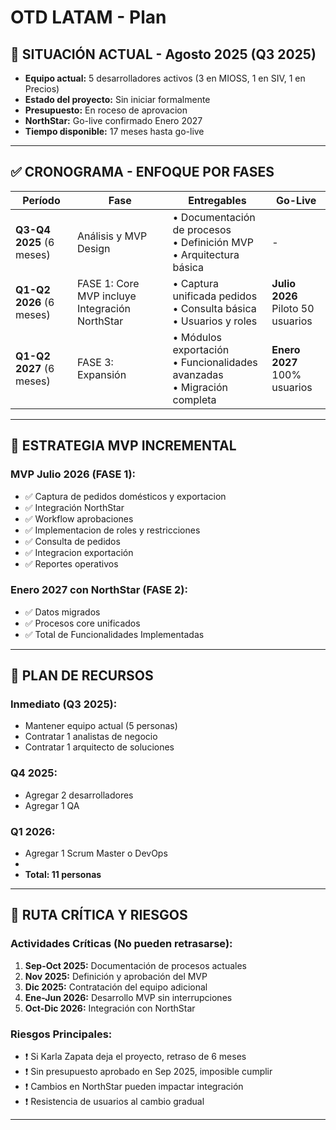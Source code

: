# OTD LATAM - Plan

## 📍 SITUACIÓN ACTUAL - Agosto 2025 (Q3 2025)

- **Equipo actual:** 5 desarrolladores activos (3 en MIOSS, 1 en SIV, 1 en Precios)
- **Estado del proyecto:** Sin iniciar formalmente
- **Presupuesto:** En roceso de aprovacion 
- **NorthStar:** Go-live confirmado Enero 2027
- **Tiempo disponible:** 17 meses hasta go-live

---


## ✅ CRONOGRAMA - ENFOQUE POR FASES

| Período | Fase | Entregables | Go-Live |
|---------|------|-------------|---------|
| **Q3-Q4 2025** (6 meses) | Análisis y MVP Design | • Documentación de procesos<br>• Definición MVP<br>• Arquitectura básica | - |
| **Q1-Q2 2026** (6 meses) | FASE 1: Core MVP incluye Integración NorthStar | • Captura unificada pedidos<br>• Consulta básica<br>• Usuarios y roles | **Julio 2026**<br>Piloto 50 usuarios |
| **Q1-Q2 2027** (6 meses) | FASE 3: Expansión | • Módulos exportación<br>• Funcionalidades avanzadas<br>• Migración completa | **Enero 2027**<br>100% usuarios |


---

## 🎯 ESTRATEGIA MVP INCREMENTAL

### MVP Julio 2026 (FASE 1):
- ✅ Captura de pedidos domésticos y exportacion
- ✅ Integración NorthStar
- ✅ Workflow aprobaciones 
- ✅ Implementacion de roles y restricciones
- ✅ Consulta de pedidos
- ✅ Integracion exportación
- ✅ Reportes operativos

### Enero 2027 con NorthStar (FASE 2):
- ✅ Datos migrados
- ✅ Procesos core unificados
- ✅ Total de Funcionalidades Implementadas

---

## 👥 PLAN DE RECURSOS 

### Inmediato (Q3 2025):
- Mantener equipo actual (5 personas)
- Contratar 1 analistas de negocio
- Contratar 1 arquitecto de soluciones

### Q4 2025:
- Agregar 2 desarrolladores
- Agregar 1 QA 

### Q1 2026:
- Agregar 1 Scrum Master o DevOps
- 
- **Total: 11 personas**

---

## 🚨 RUTA CRÍTICA Y RIESGOS

### Actividades Críticas (No pueden retrasarse):

1. **Sep-Oct 2025:** Documentación de procesos actuales
2. **Nov 2025:** Definición y aprobación del MVP
3. **Dic 2025:** Contratación del equipo adicional
4. **Ene-Jun 2026:** Desarrollo MVP sin interrupciones
5. **Oct-Dic 2026:** Integración con NorthStar

### Riesgos Principales:

- ❗ Si Karla Zapata deja el proyecto, retraso de 6 meses
- ❗ Sin presupuesto aprobado en Sep 2025, imposible cumplir
- ❗ Cambios en NorthStar pueden impactar integración
- ❗ Resistencia de usuarios al cambio gradual

---

